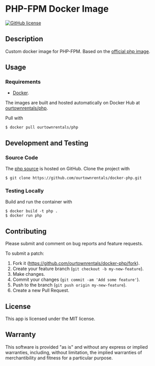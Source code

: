 # PHP-FPM Docker Image

[![GitHub license](https://img.shields.io/github/license/ourtownrentals/docker-php.svg)](./LICENSE.txt)

## Description

Custom docker image for PHP-FPM.
Based on the [official php image](https://hub.docker.com/_/php/).

## Usage

### Requirements

- [Docker].

The images are built and hosted automatically on Docker Hub
at [ourtownrentals/php].

Pull with

```
$ docker pull ourtownrentals/php
```

[Docker]: https://www.docker.com/
[ourtownrentals/php]: https://hub.docker.com/r/ourtownrentals/php/

## Development and Testing

### Source Code

The [php source] is hosted on GitHub.
Clone the project with

```
$ git clone https://github.com/ourtownrentals/docker-php.git
```

[php source]: https://github.com/ourtownrentals/docker-php

### Testing Locally

Build and run the container with

```
$ docker build -t php .
$ docker run php
```

## Contributing

Please submit and comment on bug reports and feature requests.

To submit a patch:

1. Fork it (https://github.com/ourtownrentals/docker-php/fork).
2. Create your feature branch (`git checkout -b my-new-feature`).
3. Make changes.
4. Commit your changes (`git commit -am 'Add some feature'`).
5. Push to the branch (`git push origin my-new-feature`).
6. Create a new Pull Request.

## License

This app is licensed under the MIT license.

## Warranty

This software is provided "as is" and without any express or
implied warranties, including, without limitation, the implied
warranties of merchantibility and fitness for a particular
purpose.
